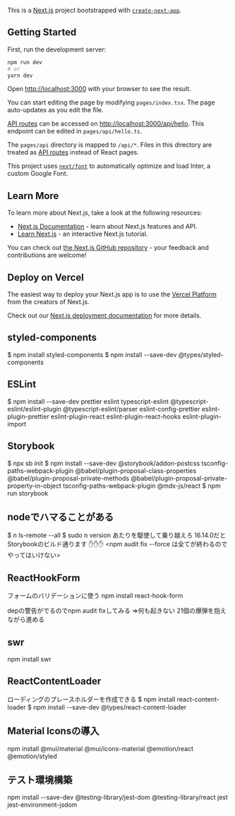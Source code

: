 This is a [Next.js](https://nextjs.org/) project bootstrapped with [`create-next-app`](https://github.com/vercel/next.js/tree/canary/packages/create-next-app).

## Getting Started

First, run the development server:

```bash
npm run dev
# or
yarn dev
```

Open [http://localhost:3000](http://localhost:3000) with your browser to see the result.

You can start editing the page by modifying `pages/index.tsx`. The page auto-updates as you edit the file.

[API routes](https://nextjs.org/docs/api-routes/introduction) can be accessed on [http://localhost:3000/api/hello](http://localhost:3000/api/hello). This endpoint can be edited in `pages/api/hello.ts`.

The `pages/api` directory is mapped to `/api/*`. Files in this directory are treated as [API routes](https://nextjs.org/docs/api-routes/introduction) instead of React pages.

This project uses [`next/font`](https://nextjs.org/docs/basic-features/font-optimization) to automatically optimize and load Inter, a custom Google Font.

## Learn More

To learn more about Next.js, take a look at the following resources:

- [Next.js Documentation](https://nextjs.org/docs) - learn about Next.js features and API.
- [Learn Next.js](https://nextjs.org/learn) - an interactive Next.js tutorial.

You can check out [the Next.js GitHub repository](https://github.com/vercel/next.js/) - your feedback and contributions are welcome!

## Deploy on Vercel

The easiest way to deploy your Next.js app is to use the [Vercel Platform](https://vercel.com/new?utm_medium=default-template&filter=next.js&utm_source=create-next-app&utm_campaign=create-next-app-readme) from the creators of Next.js.

Check out our [Next.js deployment documentation](https://nextjs.org/docs/deployment) for more details.

## styled-components
$ npm install styled-components
$ npm install --save-dev @types/styled-components

## ESLint
$ npm install --save-dev prettier eslint typescript-eslint @typescript-eslint/eslint-plugin @typescript-eslint/parser eslint-config-prettier eslint-plugin-prettier eslint-plugin-react eslint-plugin-react-hooks eslint-plugin-import


## Storybook
$ npx sb init
$ npm install --save-dev @storybook/addon-postcss tsconfig-paths-webpack-plugin @babel/plugin-proposal-class-properties @babel/plugin-proposal-private-methods @babel/plugin-proposal-private-property-in-object tsconfig-paths-webpack-plugin @mdx-js/react
$ npm run storybook


## nodeでハマることがある
$ n ls-remote --all
$ sudo n version
あたりを駆使して乗り越えろ
16.14.0だとStorybookのビルド通ります ✋✋✋
<npm audit fix --force は全てが終わるのでやってはいけない>

## ReactHookForm
フォームのバリデーションに使う
npm install react-hook-form

depの警告がでるのでnpm audit fixしてみる
=>何も起きない 21個の爆弾を抱えながら進める

## swr
npm install swr

## ReactContentLoader

ローディングのプレースホルダーを作成できる
$ npm install react-content-loader
$ npm install --save-dev @types/react-content-loader

## Material Iconsの導入
npm install @mui/material @mui/icons-material @emotion/react @emotion/styled

## テスト環境構築
npm install --save-dev @testing-library/jest-dom @testing-library/react jest jest-environment-jsdom
